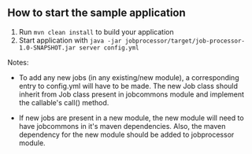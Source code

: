 How to start the sample application
---

1. Run `mvn clean install` to build your application
2. Start application with `java -jar jobprocessor/target/job-processor-1.0-SNAPSHOT.jar server config.yml`


Notes:

- To add any new jobs (in any existing/new module), a corresponding entry to config.yml will have to be made. The new Job class should inherit from Job class present in jobcommons module and implement the callable's call() method.

- If new jobs are present in a new module, the new module will need to have jobcommons in it's maven dependencies. Also, the maven dependency for the new module should be added to jobprocessor module.